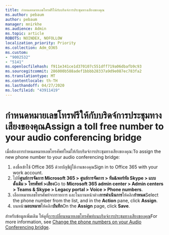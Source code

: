 ```yaml
---
title: กําหนดหมายเลขโทรฟรีให้กับบริดจ์การประชุมทางเสียงของคุณ
ms.author: pebaum
author: pebaum
manager: mnirkhe
ms.audience: Admin
ms.topic: article
ROBOTS: NOINDEX, NOFOLLOW
localization_priority: Priority
ms.collection: Adm_O365
ms.custom:
- "9002532"
- "5141"
ms.openlocfilehash: f911e341ce1d370107c551dff719a06dbafb9c93
ms.sourcegitcommit: 286000b588adef1bbbb28337a9d9e087ec783fa2
ms.translationtype: MT
ms.contentlocale: th-TH
ms.lasthandoff: 04/27/2020
ms.locfileid: "43911419"
---
```

# <a name="assign-a-toll-free-number-to-your-audio-conferencing-bridge"></a><span data-ttu-id="01698-102">กําหนดหมายเลขโทรฟรีให้กับบริดจ์การประชุมทางเสียงของคุณ</span><span class="sxs-lookup"><span data-stu-id="01698-102">Assign a toll free number to your audio conferencing bridge</span></span>

<span data-ttu-id="01698-103">เมื่อต้องการกําหนดหมายเลขโทรศัพท์ใหม่ให้กับบริดจ์การประชุมทางเสียงของคุณ:</span><span class="sxs-lookup"><span data-stu-id="01698-103">To assign the new phone number to your audio conferencing bridge:</span></span>

1. <span data-ttu-id="01698-104">ลงชื่อเข้าใช้ Office 365 ด้วยบัญชีผู้ใช้งานของคุณ</span><span class="sxs-lookup"><span data-stu-id="01698-104">Sign in to Office 365 with your work account.</span></span>
2. <span data-ttu-id="01698-105">ไปที่**ศูนย์การจัดการ Microsoft 365 > ศูนย์การจัดการ > ทีม&พอร์ทัล Skype > แบบดั้งเดิม > โทรศัพท์ >เสียง**</span><span class="sxs-lookup"><span data-stu-id="01698-105">Go to **Microsoft 365 admin center > Admin centers > Teams & Skype > Legacy portal > Voice > Phone numbers**.</span></span>
3. <span data-ttu-id="01698-106">เลือกหมายเลขโทรศัพท์จากรายการ และในบานหน้าต่าง**การดําเนินการ**ให้คลิก**กําหนด**</span><span class="sxs-lookup"><span data-stu-id="01698-106">Select the phone number from the list, and in the **Action** pane, click **Assign**.</span></span>
4. <span data-ttu-id="01698-107">บนหน้า**มอบหมาย**ให้คลิก**บันทึก**</span><span class="sxs-lookup"><span data-stu-id="01698-107">On the **Assign** page, click **Save**.</span></span>

<span data-ttu-id="01698-108">สําหรับข้อมูลเพิ่มเติม ให้ดูที่[การเปลี่ยนหมายเลขโทรศัพท์บนบริดจ์การประชุมทางเสียงของคุณ](https://docs.microsoft.com/MicrosoftTeams/change-the-phone-numbers-on-your-audio-conferencing-bridge)</span><span class="sxs-lookup"><span data-stu-id="01698-108">For more information, see [Change the phone numbers on your Audio Conferencing bridge](https://docs.microsoft.com/MicrosoftTeams/change-the-phone-numbers-on-your-audio-conferencing-bridge).</span></span>
